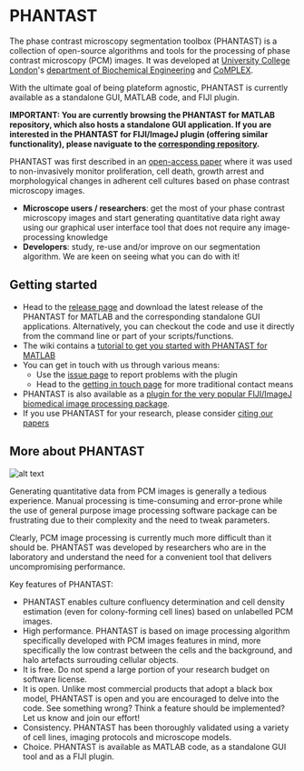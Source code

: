 PHANTAST
========
The phase contrast microscopy segmentation toolbox (PHANTAST) is a collection of open-source algorithms and tools for the processing of phase contrast microscopy (PCM) images. It was developed at [University College London](http://www.ucl.ac.uk)'s [department of Biochemical Engineering](http://www.ucl.ac.uk/biochemeng) and [CoMPLEX](http://www.ucl.ac.uk/complex).

With the ultimate goal of being plateform agnostic, PHANTAST is currently available as a standalone GUI, MATLAB code, and FIJI plugin.

**IMPORTANT: You are currently browsing the PHANTAST for MATLAB repository, which also hosts a standalone GUI application. If you are interested in the PHANTAST for FIJI/ImageJ plugin (offering similar functionality), please naviguate to the [corresponding repository](https://github.com/nicjac/PHANTAST-FIJI).**

PHANTAST was first described in an [open-access paper](http://onlinelibrary.wiley.com/doi/10.1002/bit.25115/abstract) where it was used to non-invasively monitor proliferation, cell death, growth arrest and morphologyical changes in adherent cell cultures based on phase contrast microscopy images.

  * **Microscope users / researchers**: get the most of your phase contrast microscopy images and start generating quantitative data right away using our graphical user interface tool that does not require any image-processing knowledge
  * **Developers**: study, re-use and/or improve on our segmentation algorithm. We are keen on seeing what you can do with it!

Getting started
---------------
  * Head to the [release page](https://github.com/nicjac/PHANTAST-MATLAB/releases) and download the latest release of the PHANTAST for MATLAB and the corresponding standalone GUI applications. Alternatively, you can checkout the code and use it directly from the command line or part of your scripts/functions.
  * The wiki contains a [tutorial to get you started with PHANTAST for MATLAB](https://github.com/nicjac/PHANTAST-MATLAB/wiki/PHANTAST-for-MATLAB-tutorial)
  * You can get in touch with us through various means:
    * Use the [issue page](https://github.com/nicjac/PHANTAST-MATLAB/issues) to report problems with the plugin
    * Head to the [getting in touch page](https://github.com/nicjac/PHANTAST-MATLAB/wiki/Getting-in-touch) for more traditional contact means  
  * PHANTAST is also available as a [plugin for the very popular FIJI/ImageJ biomedical image processing package](https://github.com/nicjac/PHANTAST-FIJI/).
  * If you use PHANTAST for your research, please consider [citing our papers](https://github.com/nicjac/PHANTAST-MATLAB/wiki/How-to-cite-PHANTAST)

More about PHANTAST
-------------------
![alt text](https://github.com/nicjac/phantast/blob/gh-pages/images/Example.png "Example of PCM image segmentation using PHANTAST")

Generating quantitative data from PCM images is generally a tedious experience. Manual processing is time-consuming and error-prone while the use of general purpose image processing software package can be frustrating due to their complexity and the need to tweak parameters.

Clearly, PCM image processing is currently much more difficult than it should be. PHANTAST was developed by researchers who are in the laboratory and understand the need for a convenient tool that delivers uncompromising performance. 

Key features of PHANTAST:
  * PHANTAST enables culture confluency determination and cell density estimation (even for colony-forming cell lines) based on unlabelled PCM images.
  * High performance. PHANTAST is based on image processing algorithm specifically developed with PCM images features in mind, more specifically the low contrast between the cells and the background, and halo artefacts surrouding cellular objects.
  * It is free. Do not spend a large portion of your research budget on software license. 
  * It is open. Unlike most commercial products that adopt a black box model, PHANTAST is open and you are encouraged to delve into the code. See something wrong? Think a feature should be implemented? Let us know and join our effort!
  * Consistency. PHANTAST has been thoroughly validated using a variety of cell lines, imaging protocols and microscope models. 
  * Choice. PHANTAST is available as MATLAB code, as a standalone GUI tool and as a FIJI plugin. 
